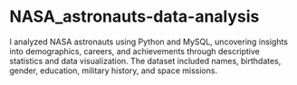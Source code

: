 # NASA_astronauts-data-analysis
I analyzed NASA astronauts using Python and MySQL, uncovering insights into demographics, careers, and achievements through descriptive statistics and data visualization. The dataset included names, birthdates, gender, education, military history, and space missions.
